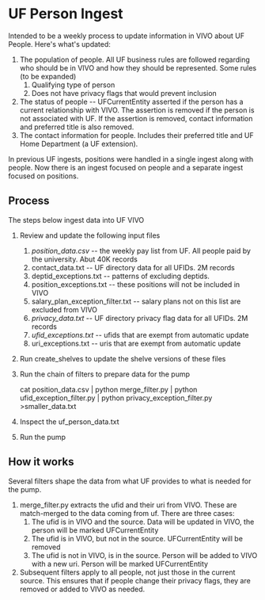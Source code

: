 # UF Person Ingest

Intended to be a weekly process to update information in VIVO about UF People.  Here's what's updated:

1. The population of people.  All UF business rules are followed regarding who should be in VIVO and how they 
should be represented.  Some rules (to be expanded)
    1. Qualifying type of person
    1. Does not have privacy flags that would prevent inclusion
1. The status of people -- UFCurrentEntity asserted if the person has a current relationship with VIVO.  The assertion 
is removed if the person is not associated with UF.  If the assertion is removed, contact information and preferred
title is also removed.
1. The contact information for people.  Includes their preferred title and UF Home Department (a UF extension).

In previous UF ingests, positions were handled in a single ingest along with people.  Now there is an ingest 
focused on people and a separate ingest focused on positions.

## Process
The steps below ingest data into UF VIVO

1. Review and update the following input files
    1.  *position_data.csv* -- the weekly pay list from UF.  All people paid by the university.  Abut 40K records
    1.  contact_data.txt -- UF directory data for all UFIDs.  2M records
    1.  deptid_exceptions.txt -- patterns of excluding deptids.
    1.  position_exceptions.txt -- these positions will not be included in VIVO
    1.  salary_plan_exception_filter.txt -- salary plans not on this list are excluded from VIVO
    1.  *privacy_data.txt* -- UF directory privacy flag data for all UFIDs.  2M records
    1.  *ufid_exceptions.txt* -- ufids that are exempt from automatic update
    1.  uri_exceptions.txt -- uris that are exempt from automatic update
1. Run create_shelves to update the shelve versions of these files
1. Run the chain of filters to prepare data for the pump

    cat position_data.csv | python merge_filter.py | python ufid_exception_filter.py | 
    python privacy_exception_filter.py >smaller_data.txt
    
1. Inspect the uf_person_data.txt
1. Run the pump

## How it works

Several filters shape the data from what UF provides to what is needed for the pump.

1. merge_filter.py extracts the ufid and their uri from VIVO.  These are match-merged to the data coming from
uf.  There are three cases:
    1. The ufid is in VIVO and the source.  Data will be updated in VIVO, the person will be marked UFCurrentEntity
    1. The ufid is in VIVO, but not in the source.  UFCurrentEntity will be removed
    1. The ufid is not in VIVO, is in the source.  Person will be added to VIVO with a new uri.  Person will be marked 
    UFCurrentEntity
1. Subsequent filters apply to all people, not just those in the current source.  This ensures that if people change
their privacy flags, they are removed or added to VIVO as needed.